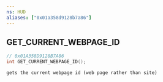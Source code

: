 ```yaml
---
ns: HUD
aliases: ["0x01a358d9128b7a86"]
---
```

## GET_CURRENT_WEBPAGE_ID

```c
// 0x01A358D9128B7A86
int GET_CURRENT_WEBPAGE_ID();
```

```
gets the current webpage id (web page rather than site)
```
